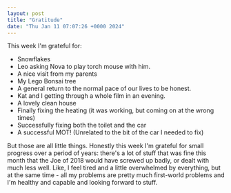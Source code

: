 ```yaml
---
layout: post
title: "Gratitude"
date: "Thu Jan 11 07:07:26 +0000 2024"
---
```


This week I'm grateful for: 

* Snowflakes
* Leo asking Nova to play torch mouse with him. 
* A nice visit from my parents 
* My Lego Bonsai tree 
* A general return to the normal pace of our lives to be honest.  
* Kat and I getting through a whole film in an evening. 
* A lovely clean house 
* Finally fixing the heating (it was working, but coming on at the wrong times) 
* Successfully fixing both the toilet and the car
* A successful MOT! (Unrelated to the bit of the car I needed to fix) 

But those are all little things.  Honestly this week I'm grateful for small progress over a period of years: there's a lot of stuff that was fine this month that the Joe of 2018 would have screwed up badly, or dealt with much less well.  Like, I feel tired and a little overwhelmed by everything, but at the same time - all my problems are pretty much first-world problems and I'm healthy and capable and looking forward to stuff.   

